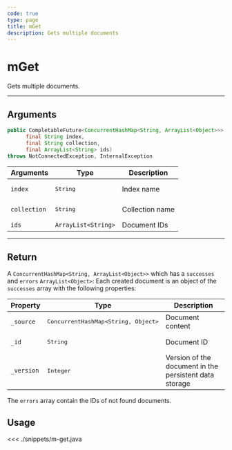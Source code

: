 ```yaml
---
code: true
type: page
title: mGet
description: Gets multiple documents
---
```


# mGet

Gets multiple documents.

---

## Arguments 

```java
public CompletableFuture<ConcurrentHashMap<String, ArrayList<Object>>> mGet(
      final String index,
      final String collection,
      final ArrayList<String> ids)
throws NotConnectedException, InternalException

```

| Arguments          | Type                                                    | Description                       |
| ------------------ | ------------------------------------------------------- | --------------------------------- |
| `index`            | <pre>String</pre>                                       | Index name                        |
| `collection`       | <pre>String</pre>                                       | Collection name                   |
| `ids`              | `ArrayList<String>`                            | Document IDs                      |
---

## Return

A `ConcurrentHashMap<String, ArrayList<Object>>` which has a `successes` and `errors` `ArrayList<Object>`:
Each created document is an object of the `successes` array with the following properties:

| Property     | Type                                         | Description                      |
|------------- |--------------------------------------------- |--------------------------------- |
| `_source`    | <pre>ConcurrentHashMap<String, Object></pre> | Document content                 |
| `_id`        | <pre>String</pre>                            | Document ID                      |
| `_version`   | <pre>Integer</pre>                           | Version of the document in the persistent data storage |

The `errors` array contain the IDs of not found documents.

## Usage

<<< ./snippets/m-get.java
